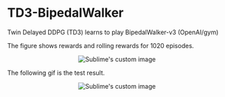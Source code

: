 # TD3-BipedalWalker  
Twin Delayed DDPG (TD3) learns to play BipedalWalker-v3 (OpenAI/gym)  
  
The figure shows rewards and rolling rewards for 1020 episodes.  
<p align="center">
  <img src="https://github.com/hamedmkazemi/TD3-BipedalWalker/blob/main/reward.png" alt="Sublime's custom image"/>
</p> 
  
The following gif is the test result.   
<p align="center">
  <img src="https://github.com/hamedmkazemi/TD3-BipedalWalker/blob/main/TD3-BipedalWalker-v3.gif" alt="Sublime's custom image"/>
</p>  
